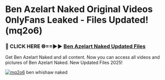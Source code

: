 # Ben Azelart Naked Original Videos 0nlyFans Leaked - Files Updated! (mq2o6)

<h3>🔴 CLICK HERE 🌐==►► <a href="https://tinyurl.com/up5wt9bj" rel="nofollow">Ben Azelart Naked Updated Files</a></h3>

Get Ben Azelart Naked and all content. Now you can access all videos and pictures of Ben Azelart Naked. New Updated Files 2025!

[![mq2o6](https://i.imgur.com/ABiUzMV.gif)](https://tinyurl.com/up5wt9bj)
ben whishaw naked